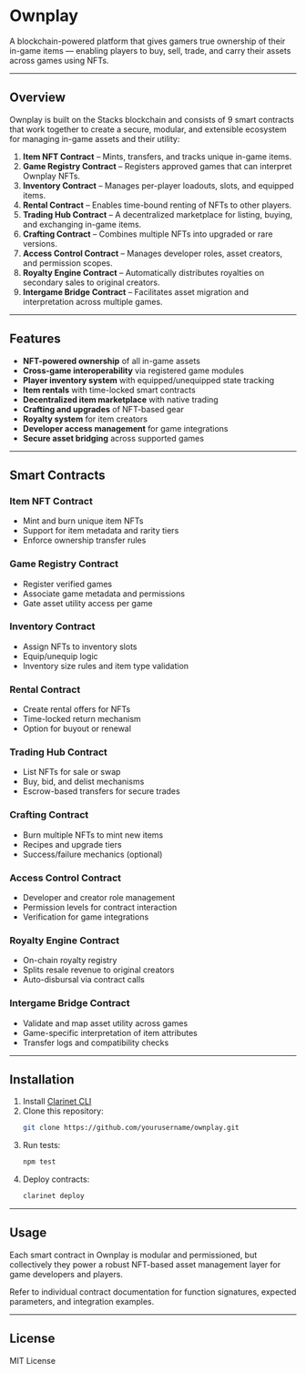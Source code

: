 # Ownplay

A blockchain-powered platform that gives gamers true ownership of their in-game items — enabling players to buy, sell, trade, and carry their assets across games using NFTs.

---

## Overview

Ownplay is built on the Stacks blockchain and consists of 9 smart contracts that work together to create a secure, modular, and extensible ecosystem for managing in-game assets and their utility:

1. **Item NFT Contract** – Mints, transfers, and tracks unique in-game items.
2. **Game Registry Contract** – Registers approved games that can interpret Ownplay NFTs.
3. **Inventory Contract** – Manages per-player loadouts, slots, and equipped items.
4. **Rental Contract** – Enables time-bound renting of NFTs to other players.
5. **Trading Hub Contract** – A decentralized marketplace for listing, buying, and exchanging in-game items.
6. **Crafting Contract** – Combines multiple NFTs into upgraded or rare versions.
7. **Access Control Contract** – Manages developer roles, asset creators, and permission scopes.
8. **Royalty Engine Contract** – Automatically distributes royalties on secondary sales to original creators.
9. **Intergame Bridge Contract** – Facilitates asset migration and interpretation across multiple games.

---

## Features

- **NFT-powered ownership** of all in-game assets  
- **Cross-game interoperability** via registered game modules  
- **Player inventory system** with equipped/unequipped state tracking  
- **Item rentals** with time-locked smart contracts  
- **Decentralized item marketplace** with native trading  
- **Crafting and upgrades** of NFT-based gear  
- **Royalty system** for item creators  
- **Developer access management** for game integrations  
- **Secure asset bridging** across supported games  

---

## Smart Contracts

### Item NFT Contract
- Mint and burn unique item NFTs
- Support for item metadata and rarity tiers
- Enforce ownership transfer rules

### Game Registry Contract
- Register verified games
- Associate game metadata and permissions
- Gate asset utility access per game

### Inventory Contract
- Assign NFTs to inventory slots
- Equip/unequip logic
- Inventory size rules and item type validation

### Rental Contract
- Create rental offers for NFTs
- Time-locked return mechanism
- Option for buyout or renewal

### Trading Hub Contract
- List NFTs for sale or swap
- Buy, bid, and delist mechanisms
- Escrow-based transfers for secure trades

### Crafting Contract
- Burn multiple NFTs to mint new items
- Recipes and upgrade tiers
- Success/failure mechanics (optional)

### Access Control Contract
- Developer and creator role management
- Permission levels for contract interaction
- Verification for game integrations

### Royalty Engine Contract
- On-chain royalty registry
- Splits resale revenue to original creators
- Auto-disbursal via contract calls

### Intergame Bridge Contract
- Validate and map asset utility across games
- Game-specific interpretation of item attributes
- Transfer logs and compatibility checks

---

## Installation

1. Install [Clarinet CLI](https://docs.hiro.so/clarinet/getting-started)
2. Clone this repository:
   ```bash
   git clone https://github.com/yourusername/ownplay.git
    ```
3. Run tests:
    ```bash
    npm test
    ```
4. Deploy contracts:
    ```bash
    clarinet deploy
    ```

---

## Usage

Each smart contract in Ownplay is modular and permissioned, but collectively they power a robust NFT-based asset management layer for game developers and players.

Refer to individual contract documentation for function signatures, expected parameters, and integration examples.

---

## License

MIT License
